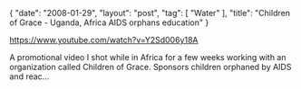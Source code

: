 {
   "date": "2008-01-29",
   "layout": "post",
   "tag": [
      "Water"
   ],
   "title": "Children of Grace - Uganda, Africa AIDS orphans education"
}

https://www.youtube.com/watch?v=Y2Sd006y18A 

A promotional video I shot while in Africa for a few weeks working with an organization called Children of Grace. Sponsors children orphaned by AIDS and reac...